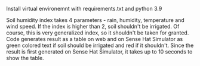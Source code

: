Install virtual environemnt with requirements.txt and python 3.9

Soil humidity index takes 4 parameters - rain, humidity, temperature and wind speed. If the index is higher than 2, soil shouldn't be irrigated. Of course, this is very generalized index, so it shouldn't be taken for granted.
Code generates result as a table on web and on Sense Hat Simulator as green colored text if soil should be irrigated and red if it shouldn't. Since the result is first generated on Sense Hat Simulator, it takes up to 10 seconds to show the table.

